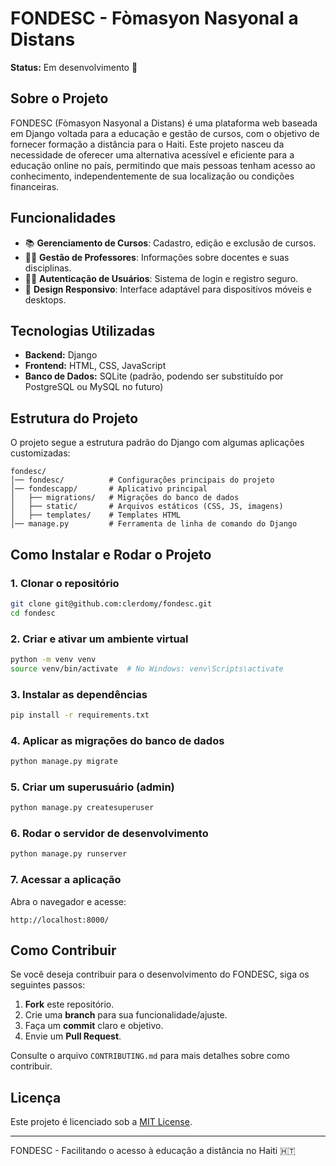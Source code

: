 # FONDESC - Fòmasyon Nasyonal a Distans

**Status:** Em desenvolvimento 🚧

## Sobre o Projeto

FONDESC (Fòmasyon Nasyonal a Distans) é uma plataforma web baseada em Django voltada para a educação e gestão de cursos, com o objetivo de fornecer formação a distância para o Haiti. Este projeto nasceu da necessidade de oferecer uma alternativa acessível e eficiente para a educação online no país, permitindo que mais pessoas tenham acesso ao conhecimento, independentemente de sua localização ou condições financeiras.

## Funcionalidades

- 📚 **Gerenciamento de Cursos**: Cadastro, edição e exclusão de cursos.
- 👩‍🏫 **Gestão de Professores**: Informações sobre docentes e suas disciplinas.
- 👨‍🎓 **Autenticação de Usuários**: Sistema de login e registro seguro.
- 📱 **Design Responsivo**: Interface adaptável para dispositivos móveis e desktops.

## Tecnologias Utilizadas

- **Backend:** Django
- **Frontend:** HTML, CSS, JavaScript
- **Banco de Dados:** SQLite (padrão, podendo ser substituído por PostgreSQL ou MySQL no futuro)

## Estrutura do Projeto

O projeto segue a estrutura padrão do Django com algumas aplicações customizadas:

```
fondesc/
│── fondesc/          # Configurações principais do projeto
│── fondescapp/       # Aplicativo principal
│   ├── migrations/   # Migrações do banco de dados
│   ├── static/       # Arquivos estáticos (CSS, JS, imagens)
│   ├── templates/    # Templates HTML
│── manage.py         # Ferramenta de linha de comando do Django
```

## Como Instalar e Rodar o Projeto

### 1. Clonar o repositório

```sh
git clone git@github.com:clerdomy/fondesc.git
cd fondesc
```

### 2. Criar e ativar um ambiente virtual

```sh
python -m venv venv
source venv/bin/activate  # No Windows: venv\Scripts\activate
```

### 3. Instalar as dependências

```sh
pip install -r requirements.txt
```

### 4. Aplicar as migrações do banco de dados

```sh
python manage.py migrate
```

### 5. Criar um superusuário (admin)

```sh
python manage.py createsuperuser
```

### 6. Rodar o servidor de desenvolvimento

```sh
python manage.py runserver
```

### 7. Acessar a aplicação

Abra o navegador e acesse:

```
http://localhost:8000/
```

## Como Contribuir

Se você deseja contribuir para o desenvolvimento do FONDESC, siga os seguintes passos:

1. **Fork** este repositório.
2. Crie uma **branch** para sua funcionalidade/ajuste.
3. Faça um **commit** claro e objetivo.
4. Envie um **Pull Request**.

Consulte o arquivo `CONTRIBUTING.md` para mais detalhes sobre como contribuir.

## Licença

Este projeto é licenciado sob a [MIT License](https://opensource.org/licenses/MIT).

---

FONDESC - Facilitando o acesso à educação a distância no Haiti 🇭🇹

